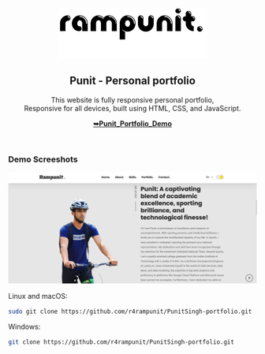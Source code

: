 <div align="center">
  


  <br />
  <br />
  
  <img src="./readme-images/project-logo.png" />

  <h2 align="center">Punit - Personal portfolio</h2>

This website is fully responsive personal portfolio, <br />Responsive for all devices, built using HTML, CSS, and JavaScript.

  <a href="https://r4rampunit.github.io/PunitSingh-portfolio/"><strong>➥Punit_Portfolio_Demo</strong></a>

</div>

<br />

### Demo Screeshots

![Punit Portfolio Desktop Demo](./readme-images/desktop.png "Desktop Demo")


Linux and macOS:

```bash
sudo git clone https://github.com/r4rampunit/PunitSingh-portfolio.git
```

Windows:

```bash
git clone https://github.com/r4rampunit/PunitSingh-portfolio.git
```


